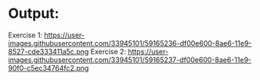 # Output:
Exercise 1:
https://user-images.githubusercontent.com/33945101/59165236-df00e600-8ae6-11e9-8527-cde333411a5c.png
Exercise 2:
https://user-images.githubusercontent.com/33945101/59165237-df00e600-8ae6-11e9-90f0-c5ec34764fc2.png
